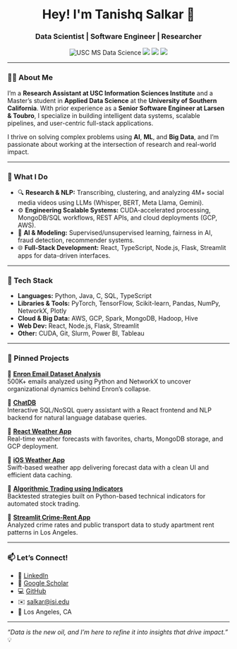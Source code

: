<h1 align="center">Hey! I'm Tanishq Salkar 👋</h1>
<h3 align="center">Data Scientist | Software Engineer | Researcher</h3>

<p align="center">
  <img src="https://img.shields.io/badge/USC-Data%20Science%20MS-red" alt="USC MS Data Science"/>
  <img src="https://img.shields.io/badge/Python-Expert-blue"/>
  <img src="https://img.shields.io/badge/React-Fullstack-informational"/>
  <img src="https://img.shields.io/badge/AWS-Certified-success"/>
</p>

---

### 👨‍🔬 About Me

I’m a **Research Assistant at USC Information Sciences Institute** and a Master’s student in **Applied Data Science** at the **University of Southern California**. With prior experience as a **Senior Software Engineer at Larsen & Toubro**, I specialize in building intelligent data systems, scalable pipelines, and user-centric full-stack applications.

I thrive on solving complex problems using **AI**, **ML**, and **Big Data**, and I’m passionate about working at the intersection of research and real-world impact.

---

### 🚀 What I Do

- 🔍 **Research & NLP:** Transcribing, clustering, and analyzing 4M+ social media videos using LLMs (Whisper, BERT, Meta Llama, Gemini).
- ⚙️ **Engineering Scalable Systems:** CUDA-accelerated processing, MongoDB/SQL workflows, REST APIs, and cloud deployments (GCP, AWS).
- 🧠 **AI & Modeling:** Supervised/unsupervised learning, fairness in AI, fraud detection, recommender systems.
- 🌐 **Full-Stack Development:** React, TypeScript, Node.js, Flask, Streamlit apps for data-driven interfaces.

---

### 🧰 Tech Stack

- **Languages:** Python, Java, C, SQL, TypeScript  
- **Libraries & Tools:** PyTorch, TensorFlow, Scikit-learn, Pandas, NumPy, NetworkX, Plotly  
- **Cloud & Big Data:** AWS, GCP, Spark, MongoDB, Hadoop, Hive  
- **Web Dev:** React, Node.js, Flask, Streamlit  
- **Other:** CUDA, Git, Slurm, Power BI, Tableau

---

### 📌 Pinned Projects

🔹 [**Enron Email Dataset Analysis**](https://github.com/tan32217/Enron_email_dataset_analysis)  
500K+ emails analyzed using Python and NetworkX to uncover organizational dynamics behind Enron’s collapse.

🔹 [**ChatDB**](https://github.com/tan32217/ChatDB)  
Interactive SQL/NoSQL query assistant with a React frontend and NLP backend for natural language database queries.

🔹 [**React Weather App**](https://github.com/tan32217/React-Weather-Application)  
Real-time weather forecasts with favorites, charts, MongoDB storage, and GCP deployment.

🔹 [**iOS Weather App**](https://github.com/tan32217/IOS-Weather-App)  
Swift-based weather app delivering forecast data with a clean UI and efficient data caching.

🔹 [**Algorithmic Trading using Indicators**](https://github.com/tan32217/Alorithmic-Trading-Using-Technical-Indicators)  
Backtested strategies built on Python-based technical indicators for automated stock trading.

🔹 [**Streamlit Crime-Rent App**](https://github.com/tan32217/Streamlit_app)  
Analyzed crime rates and public transport data to study apartment rent patterns in Los Angeles.

---

### 📫 Let’s Connect!

- 💼 [LinkedIn](https://www.linkedin.com/in/tanishqsalkar)  
- 🧠 [Google Scholar](mailto:Google%20Scholar)  
- 💻 [GitHub](https://github.com/tan32217)  
- ✉️ salkar@isi.edu  
- 📍 Los Angeles, CA

---

_“Data is the new oil, and I’m here to refine it into insights that drive impact.”_ 💡

